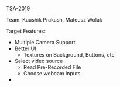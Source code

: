 TSA-2019

Team: Kaushik Prakash, Mateusz Wolak

Target Features:
- Multiple Camera Support
- Better UI
    - Textures on Background, Buttons, etc
- Select video source
    - Read Pre-Recorded File
    - Choose webcam inputs
- 